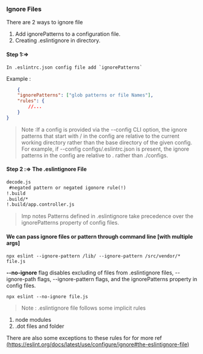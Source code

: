 ### Ignore Files
 
 There are 2 ways to ignore file

1) Add ignorePatterns to a configuration file.
2) Creating .eslintignore in directory.



#### Step 1:=>
    In .eslintrc.json config file add `ignorePatterns`  

Example :

```json
    {
    "ignorePatterns": ["glob patterns or file Names"],
    "rules": {
        //...
    }
}
```

> Note :If a config is provided via the --config CLI option, the ignore patterns that start with / in the config are relative to the current working directory rather than the base directory of the given config. For example, if --config configs/.eslintrc.json is present, the ignore patterns in the config are relative to . rather than ./configs.


#### Step 2 :=> The .eslintignore File
  
```markdown
decode.js
 #negated pattern or negated igonore rule(!)
!.build
.build/*
!.build/app.controller.js
```


> Imp notes
    Patterns defined in .eslintignore take precedence over the ignorePatterns property of config files.

#### We can pass ignore files or pattern through command line [with multiple args]

`npx eslint --ignore-pattern /lib/ --ignore-pattern /src/vendor/* file.js` 

**--no-ignore**  flag disables excluding of files from .eslintignore files, --ignore-path flags, --ignore-pattern flags, and the ignorePatterns property in config files.

`npx eslint --no-ignore file.js` 
    

> Note :
.eslintignore file follows some implicit rules 
1) node modules
2) .dot files and folder 

There are also some exceptions to these rules for 
for more ref [(https://eslint.org/docs/latest/use/configure/ignore#the-eslintignore-file)](https://)





 